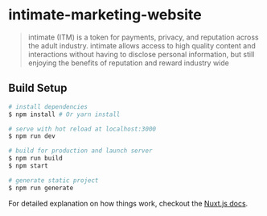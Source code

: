# intimate-marketing-website

> intimate (ITM) is a token for payments, privacy, and reputation across the adult industry. intimate allows access to high quality content and interactions without having to disclose personal information, but still enjoying the benefits of reputation and reward industry wide

## Build Setup

``` bash
# install dependencies
$ npm install # Or yarn install

# serve with hot reload at localhost:3000
$ npm run dev

# build for production and launch server
$ npm run build
$ npm start

# generate static project
$ npm run generate
```

For detailed explanation on how things work, checkout the [Nuxt.js docs](https://github.com/nuxt/nuxt.js).

